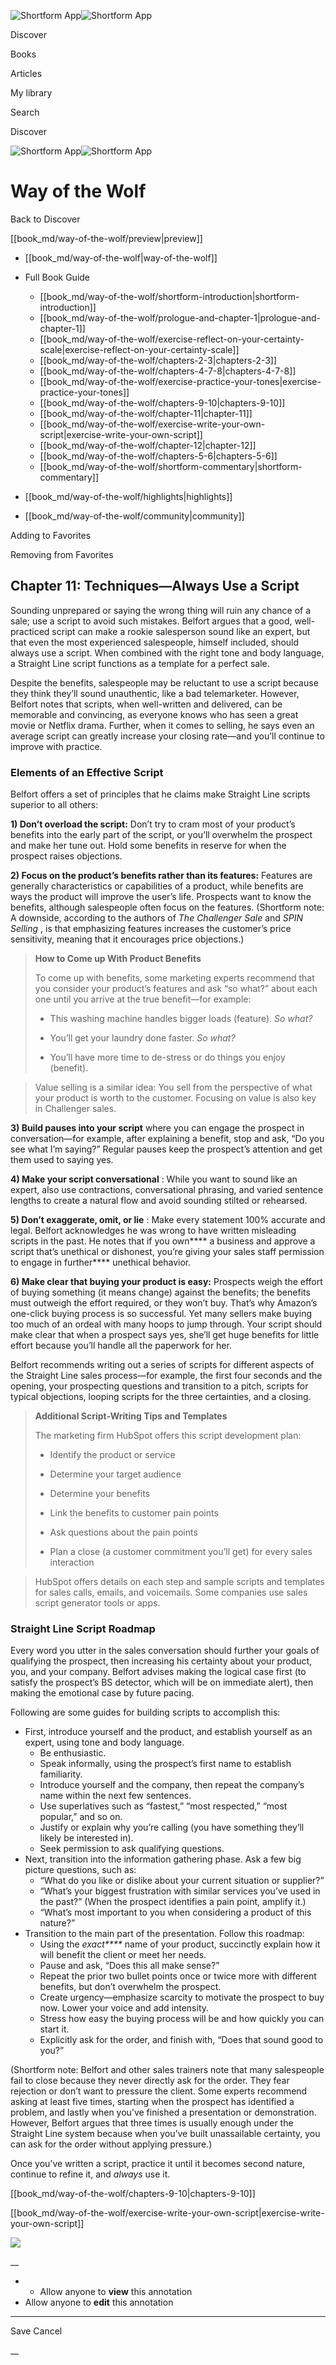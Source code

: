 ![Shortform App](/img/logo.36a2399e.svg)![Shortform App](/img/logo-dark.70c1b072.svg)

Discover

Books

Articles

My library

Search

Discover

![Shortform App](/img/logo.36a2399e.svg)![Shortform App](/img/logo-dark.70c1b072.svg)

# Way of the Wolf

Back to Discover

[[book_md/way-of-the-wolf/preview|preview]]

  * [[book_md/way-of-the-wolf|way-of-the-wolf]]
  * Full Book Guide

    * [[book_md/way-of-the-wolf/shortform-introduction|shortform-introduction]]
    * [[book_md/way-of-the-wolf/prologue-and-chapter-1|prologue-and-chapter-1]]
    * [[book_md/way-of-the-wolf/exercise-reflect-on-your-certainty-scale|exercise-reflect-on-your-certainty-scale]]
    * [[book_md/way-of-the-wolf/chapters-2-3|chapters-2-3]]
    * [[book_md/way-of-the-wolf/chapters-4-7-8|chapters-4-7-8]]
    * [[book_md/way-of-the-wolf/exercise-practice-your-tones|exercise-practice-your-tones]]
    * [[book_md/way-of-the-wolf/chapters-9-10|chapters-9-10]]
    * [[book_md/way-of-the-wolf/chapter-11|chapter-11]]
    * [[book_md/way-of-the-wolf/exercise-write-your-own-script|exercise-write-your-own-script]]
    * [[book_md/way-of-the-wolf/chapter-12|chapter-12]]
    * [[book_md/way-of-the-wolf/chapters-5-6|chapters-5-6]]
    * [[book_md/way-of-the-wolf/shortform-commentary|shortform-commentary]]
  * [[book_md/way-of-the-wolf/highlights|highlights]]
  * [[book_md/way-of-the-wolf/community|community]]



Adding to Favorites 

Removing from Favorites 

## Chapter 11: Techniques—Always Use a Script

Sounding unprepared or saying the wrong thing will ruin any chance of a sale; use a script to avoid such mistakes. Belfort argues that a good, well-practiced script can make a rookie salesperson sound like an expert, but that even the most experienced salespeople, himself included, should always use a script. When combined with the right tone and body language, a Straight Line script functions as a template for a perfect sale.

Despite the benefits, salespeople may be reluctant to use a script because they think they’ll sound unauthentic, like a bad telemarketer. However, Belfort notes that scripts, when well-written and delivered, can be memorable and convincing, as everyone knows who has seen a great movie or Netflix drama. Further, when it comes to selling, he says even an average script can greatly increase your closing rate—and you’ll continue to improve with practice.

### Elements of an Effective Script

Belfort offers a set of principles that he claims make Straight Line scripts superior to all others:

**1) Don’t overload the script:** Don’t try to cram most of your product’s benefits into the early part of the script, or you’ll overwhelm the prospect and make her tune out. Hold some benefits in reserve for when the prospect raises objections.

**2) Focus on the product’s benefits rather than its features:** Features are generally characteristics or capabilities of a product, while benefits are ways the product will improve the user’s life. Prospects want to know the benefits, although salespeople often focus on the features. (Shortform note: A downside, according to the authors of _The Challenger Sale_ and _SPIN Selling_ , is that emphasizing features increases the customer’s price sensitivity, meaning that it encourages price objections.)

> **How to Come up With Product Benefits**
> 
> To come up with benefits, some marketing experts recommend that you consider your product’s features and ask “so what?” about each one until you arrive at the true benefit—for example:
> 
>   * This washing machine handles bigger loads (feature). _So what?_
> 
>   * You’ll get your laundry done faster. _So what?_
> 
>   * You’ll have more time to de-stress or do things you enjoy (benefit).
> 
> 

> 
> Value selling is a similar idea: You sell from the perspective of what your product is worth to the customer. Focusing on value is also key in Challenger sales.

**3) Build pauses into your script** where you can engage the prospect in conversation—for example, after explaining a benefit, stop and ask, “Do you see what I’m saying?” Regular pauses keep the prospect’s attention and get them used to saying yes.

**4) Make your script conversational** : While you want to sound like an expert, also use contractions, conversational phrasing, and varied sentence lengths to create a natural flow and avoid sounding stilted or rehearsed.

**5) Don’t exaggerate, omit, or lie** : Make every statement 100% accurate and legal. Belfort acknowledges he was wrong to have written misleading scripts in the past. He notes that if you own**** a business and approve a script that’s unethical or dishonest, you’re giving your sales staff permission to engage in further**** unethical behavior.

**6) Make clear that buying your product is easy:** Prospects weigh the effort of buying something (it means change) against the benefits; the benefits must outweigh the effort required, or they won’t buy. That’s why Amazon’s one-click buying process is so successful. Yet many sellers make buying too much of an ordeal with many hoops to jump through. Your script should make clear that when a prospect says yes, she’ll get huge benefits for little effort because you’ll handle all the paperwork for her.

Belfort recommends writing out a series of scripts for different aspects of the Straight Line sales process—for example, the first four seconds and the opening, your prospecting questions and transition to a pitch, scripts for typical objections, looping scripts for the three certainties, and a closing.

> **Additional Script-Writing Tips and Templates**
> 
> The marketing firm HubSpot offers this script development plan:
> 
>   * Identify the product or service
> 
>   * Determine your target audience
> 
>   * Determine your benefits
> 
>   * Link the benefits to customer pain points
> 
>   * Ask questions about the pain points
> 
>   * Plan a close (a customer commitment you’ll get) for every sales interaction
> 
> 

> 
> HubSpot offers details on each step and sample scripts and templates for sales calls, emails, and voicemails. Some companies use sales script generator tools or apps.

### Straight Line Script Roadmap

Every word you utter in the sales conversation should further your goals of qualifying the prospect, then increasing his certainty about your product, you, and your company. Belfort advises making the logical case first (to satisfy the prospect’s BS detector, which will be on immediate alert), then making the emotional case by future pacing.

Following are some guides for building scripts to accomplish this:

  * First, introduce yourself and the product, and establish yourself as an expert, using tone and body language. 
    * Be enthusiastic.
    * Speak informally, using the prospect’s first name to establish familiarity.
    * Introduce yourself and the company, then repeat the company’s name within the next few sentences.
    * Use superlatives such as “fastest,” “most respected,” “most popular,” and so on.
    * Justify or explain why you’re calling (you have something they’ll likely be interested in).
    * Seek permission to ask qualifying questions.
  * Next, transition into the information gathering phase. Ask a few big picture questions, such as:
    * “What do you like or dislike about your current situation or supplier?” 
    * “What’s your biggest frustration with similar services you’ve used in the past?” (When the prospect identifies a pain point, amplify it.)
    * “What’s most important to you when considering a product of this nature?”
  * Transition to the main part of the presentation. Follow this roadmap:
    * Using the _exact****_ name of your product, succinctly explain how it will benefit the client or meet her needs. 
    * Pause and ask, “Does this all make sense?”
    * Repeat the prior two bullet points once or twice more with different benefits, but don’t overwhelm the prospect.
    * Create urgency—emphasize scarcity to motivate the prospect to buy now. Lower your voice and add intensity.
    * Stress how easy the buying process will be and how quickly you can start it. 
    * Explicitly ask for the order, and finish with, “Does that sound good to you?” 



(Shortform note: Belfort and other sales trainers note that many salespeople fail to close because they never directly ask for the order. They fear rejection or don’t want to pressure the client. Some experts recommend asking at least five times, starting when the prospect has identified a problem, and lastly when you’ve finished a presentation or demonstration. However, Belfort argues that three times is usually enough under the Straight Line system because when you’ve built unassailable certainty, you can ask for the order without applying pressure.)

Once you’ve written a script, practice it until it becomes second nature, continue to refine it, and _always_ use it.

[[book_md/way-of-the-wolf/chapters-9-10|chapters-9-10]]

[[book_md/way-of-the-wolf/exercise-write-your-own-script|exercise-write-your-own-script]]

![](https://bat.bing.com/action/0?ti=56018282&Ver=2&mid=387c1e31-09aa-4b86-948c-fa02166a251e&sid=72e6e650642c11eeb2dd2161d176fe8d&vid=72e70890642c11eeb72d79fe7b6df2c6&vids=0&msclkid=N&pi=0&lg=en-US&sw=800&sh=600&sc=24&nwd=1&tl=Shortform%20%7C%20Book&p=https%3A%2F%2Fwww.shortform.com%2Fapp%2Fbook%2Fway-of-the-wolf%2Fchapter-11&r=&lt=977&evt=pageLoad&sv=1&rn=93212)

__

  *   * Allow anyone to **view** this annotation
  * Allow anyone to **edit** this annotation



* * *

Save Cancel

__



